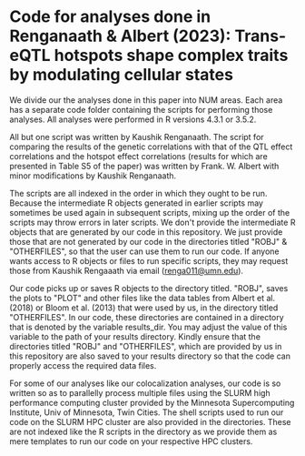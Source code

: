# Code for analyses done in Renganaath & Albert (2023): Trans-eQTL hotspots shape complex traits by modulating cellular states

We divide our the analyses done in this paper into NUM areas. Each area has a separate code folder containing the scripts for performing those analyses. All analyses were performed in R versions 4.3.1 or 3.5.2. 

All but one script was written by Kaushik Renganaath. The script for comparing the results of the genetic correlations with that of the QTL effect correlations and the hotspot effect correlations (results for which are presented in Table S5 of the paper) was written by Frank. W. Albert with minor modifications by Kaushik Renganaath.

The scripts are all indexed in the order in which they ought to be run. Because the intermediate R objects generated in earlier scripts may sometimes be used again in subsequent scripts, mixing up the order of the scripts may throw errors in later scripts. We don't provide the intermediate R objects that are generated by our code in this repository. We just provide those that are not generated by our code in the directories titled "ROBJ" & "OTHERFILES", so that the user can use them to run our code. If anyone wants access to R objects or files to run specific scripts, they may request those from Kaushik Rengaaath via email (renga011@umn.edu).

Our code picks up or saves R objects to the directory titled. "ROBJ", saves the plots to "PLOT" and other files like the data tables from Albert et al. (2018) or Bloom et al. (2013) that were used by us, in the directory titled "OTHERFILES". In our code, these directories are contained in a directory that is denoted by the variable results_dir. You may adjust the value of this variable to the path of your results directory. Kindly ensure that the directories titled "ROBJ" and "OTHERFILES", which are provided by us in this repository are also saved to your results directory so that the code can properly access the required data files. 

For some of our analyses like our colocalization analyses, our code is so written so as to parallelly process multiple files using the SLURM high performance computing cluster provided by the Minnesota Supercomputing Institute, Univ of Minnesota, Twin Cities. The shell scripts used to run our code on the SLURM HPC cluster are also provided in the directories. These are not indexed like the R scripts in the directory as we provide them as mere templates to run our code on your respective HPC clusters.
